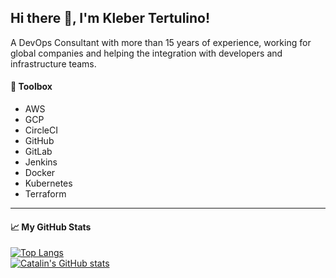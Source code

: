 ## Hi there 👋, I'm Kleber Tertulino!
A DevOps Consultant with more than 15 years of experience, working for global companies and helping the integration with developers and infrastructure teams.

#### 🧰 Toolbox 
- AWS
- GCP
- CircleCI
- GitHub
- GitLab
- Jenkins
- Docker
- Kubernetes
- Terraform
---

#### &#x1f4c8; My GitHub Stats

[![Top Langs](https://github-readme-stats.vercel.app/api/top-langs/?username=klebertertulino&hide=scss,html,css&theme=dark)](https://github.com/anuraghazra/github-readme-stats)  
[![Catalin's GitHub stats](https://github-readme-stats.vercel.app/api?username=klebertertulino&theme=dark)](https://github.com/anuraghazra/github-readme-stats)
